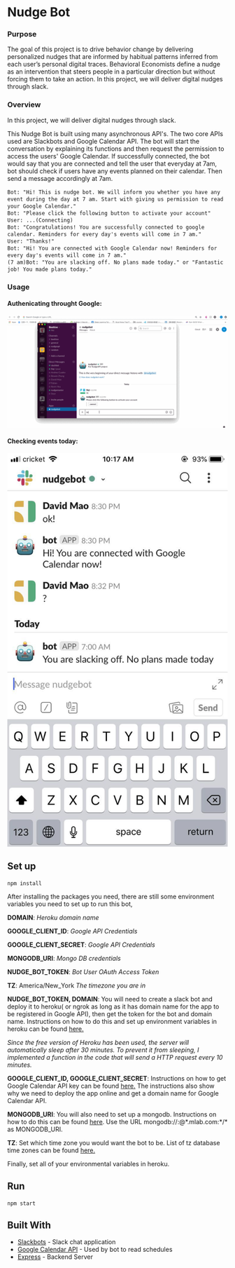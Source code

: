 # Nudge Bot

### Purpose

The goal of this project is to drive behavior change by delivering personalized nudges that are informed by habitual patterns inferred from each user’s personal digital traces. Behavioral Economists define a nudge as an intervention that steers people in a particular direction but without forcing them to take an action. In this project, we will deliver digital nudges through slack.

### Overview

In this project, we will deliver digital nudges through slack.

This Nudge Bot is built using many asynchronous API's. The two core APIs used are Slackbots and Google Calendar API. The bot will start the conversation by explaining its functions and then request the permission to access the users' Google Calendar. If successfully connected, the bot would say that you are connected and tell the user that everyday at 7am, bot should check if users have any events planned on their calendar. Then send a message accordingly at 7am.


```Example:  
Bot: "Hi! This is nudge bot. We will inform you whether you have any event during the day at 7 am. Start with giving us permission to read your Google Calendar."
Bot: "Please click the following button to activate your account"
User: ...(Connecting)
Bot: "Congratulations! You are successfully connected to google calendar. Reminders for every day's events will come in 7 am."
User: "Thanks!"
Bot: "Hi! You are connected with Google Calendar now! Reminders for every day's events will come in 7 am."
(7 am)Bot: "You are slacking off. No plans made today." or "Fantastic job! You made plans today."
```

### Usage

#### Authenicating throught Google:
![](./resources/authen.gif)

#### Checking events today:
![](./resources/7am.jpeg)

## Set up

`npm install`

After installing the packages you need, there are still some environment variables you need to set up to run this bot,

**DOMAIN**: *Heroku domain name*

**GOOGLE_CLIENT_ID**: *Google API Credentials*

**GOOGLE_CLIENT_SECRET**: *Google API Credentials*

**MONGODB_URI**: *Mongo DB credentials*

**NUDGE_BOT_TOKEN**: *Bot User OAuth Access Token*

**TZ**: America/New_York *The timezone you are in*

**NUDGE_BOT_TOKEN, DOMAIN**: You will need to create a slack bot and deploy it to heroku( or ngrok as long as it has domain name for the app to be registered in Google API), then get the token for the bot and domain name. Instructions on how to do this and set up environment variables in heroku can be found [here.](https://medium.com/@alexstroulger/how-to-build-a-slackbot-600635b12a38)

*Since the free version of Heroku has been used, the server will automatically sleep after 30 minutes. To prevent it from sleeping, I implemented a function in the code that will send a HTTP request every 10 minutes.*

**GOOGLE_CLIENT_ID, GOOGLE_CLIENT_SECRET**: Instructions on how to get Google Calendar API key can be found [here.](https://medium.com/@karanbhomia/integrating-google-calendar-api-to-web-app-using-serverless-node-js-functions-part-1-of-2-8a176595110b) The instructions also show why we need to deploy the app online and get a domain name for Google Calendar API.

**MONGODB_URI**: You will also need to set up a mongodb. Instructions on how to do this can be found [here](http://fredrik.anderzon.se/2017/01/17/setting-up-a-free-mongodb-database-on-mlab-and-connecting-to-it-with-node-js/). Use the URL mongodb://<dbuser>:<dbpassword>@\*.mlab.com:\*/\* as MONGODB_URI.

**TZ**: Set which time zone you would want the bot to be. List of tz database time zones can be found [here.](https://en.wikipedia.org/wiki/List_of_tz_database_time_zones)

Finally, set all of your environmental variables in heroku.

## Run

`npm start`

## Built With

* [Slackbots](https://www.npmjs.com/package/slackbots/) - Slack chat application
* [Google Calendar API](https://developers.google.com/calendar/) - Used by bot to read schedules
* [Express](https://expressjs.com/) - Backend Server

